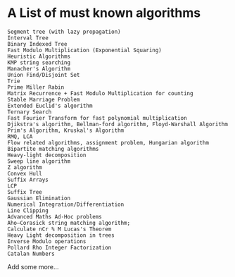 # A List of must known algorithms

    Segment tree (with lazy propagation)
    Interval Tree
    Binary Indexed Tree
    Fast Modulo Multiplication (Exponential Squaring)
    Heuristic Algorithms
    KMP string searching
    Manacher's Algorithm
    Union Find/Disjoint Set
    Trie
    Prime Miller Rabin
    Matrix Recurrence + Fast Modulo Multiplication for counting
    Stable Marriage Problem
    Extended Euclid's algorithm
    Ternary Search
    Fast Fourier Transform for fast polynomial multiplication
    Djikstra's algorithm, Bellman-ford algorithm, Floyd-Warshall Algorithm
    Prim's Algorithm, Kruskal's Algorithm
    RMQ, LCA
    Flow related algorithms, assignment problem, Hungarian algorithm
    Bipartite matching algorithms
    Heavy-light decomposition
    Sweep line algorithm
    Z algorithm
    Convex Hull
    Suffix Arrays
    LCP
    Suffix Tree
    Gaussian Elimination
    Numerical Integration/Differentiation
    Line Clipping
    Advanced Maths Ad-Hoc problems
    Aho–Corasick string matching algorithm;
    Calculate nCr % M Lucas's Theorem
    Heavy Light decomposition in trees
    Inverse Modulo operations
    Pollard Rho Integer Factorization
    Catalan Numbers

Add some more...
